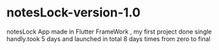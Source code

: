 # notesLock-version-1.0
notesLock App made in Flutter FrameWork , my first project done single handly.took 5 days and launched in total 8 days times from zero to final
